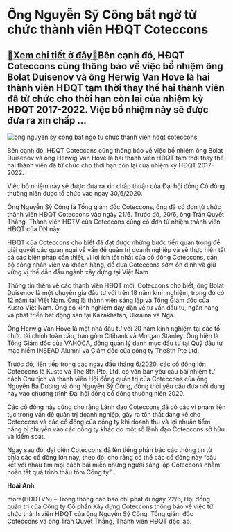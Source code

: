 Ông Nguyễn Sỹ Công bất ngờ từ chức thành viên HĐQT Coteccons
============================================================

[:gift:Xem chi tiết ở đây:gift:](https://hddtvn.com/ong-nguyen-sy-cong-bat-ngo-tu-chuc-thanh-vien-hdqt-coteccons/)Bên cạnh đó, HĐQT Coteccons cũng thông báo về việc bổ nhiệm ông Bolat Duisenov và ông Herwig Van Hove là hai thành viên HĐQT tạm thời thay thế hai thành viên đã từ chức cho thời hạn còn lại của nhiệm kỳ HĐQT 2017-2022. Việc bổ nhiệm này sẽ được đưa ra xin chấp …
----------------------------------------------------------------------------------------------------------------------------------------------------------------------------------------------------------------------------------------------------------------------





![ong nguyen sy cong bat ngo tu chuc thanh vien hdqt coteccons](https://haiquanonline.com.vn/stores/news_dataimages/hienntt/062020/12/15/3909_cotecconsdangroivaocuoctranhchapnoibokhocliet_vtoj.jpg?rt=20200622173927 "Ông Nguyễn Sỹ Công bất ngờ từ chức thành viên HĐQT Coteccons")



Bên cạnh đó, HĐQT Coteccons cũng thông báo về việc bổ nhiệm ông Bolat Duisenov và ông Herwig Van Hove là hai thành viên HĐQT tạm thời thay thế hai thành viên đã từ chức cho thời hạn còn lại của nhiệm kỳ HĐQT 2017-2022.


Việc bổ nhiệm này sẽ được đưa ra xin chấp thuận của Đại hội đồng Cổ đông thường niên được tổ chức vào ngày 30/6/2020.


Ông Nguyễn Sỹ Công là Tổng giám đốc Coteccons, ông đã có đơn từ chức thành viên HĐQT Coteccons vào ngày 21/6. Trước đó, 20/6, ông Trần Quyết Thắng, Thành viên HĐTV của Coteccons cũng có đơn từ nhiệm thành viên HĐQT của DN này.


HĐQT của Coteccons cho biết đã đạt được những bước tiến quan trọng để giải quyết các quan ngại về vấn đề quản trị doanh nghiệp và sẽ thực hiện tất cả các biện pháp cần thiết, vì lợi ích tốt nhất của cổ đông Coteccons, cán bộ công nhân viên và khách hàng, để đưa Coteccons sớm ổn định và giữ vững vị thế dẫn đầu ngành xây dựng tại Việt Nam.


Thông tin thêm về các thành viên HĐQT mới, Coteccons cho biết, ông Bolat Duisenov là một chuyên gia đầu tư với trên 18 năm kinh nghiệm, trong đó có 12 năm tại Việt Nam. Ông là thành viên sáng lập và Tổng Giám đốc của Kusto Việt Nam. Ông có kinh nghiệm dày dặn về tư vấn đầu tư, ngân hàng và phát triển bất động sản tại Kazakhstan, Ukraina và Nga.


Ông Herwig Van Hove là một nhà đầu tư với 20 năm kinh nghiệm tại các tổ chức tài chính toàn cầu, bao gồm Citibank và Morgan Stanley. Ông hiện là Tổng Giám đốc của VAHOCA, đồng quản lý danh mục đầu tư tại Quỹ đầu tư mạo hiểm INSEAD Alumni và Giám đốc của công ty The8th Pte Ltd.


Trước đó, liên tiếp trong các ngày đầu tháng 6/2020, các cổ đông lớn Coteccons là Kusto và The 8th Pte. Ltd. có văn bản yêu cầu bãi nhiệm tư cách Chủ tịch và thành viên Hội đồng quản trị của Coteccons của ông Nguyễn Bá Dương và ông Nguyễn Sỹ Công, đồng thời yêu cầu đưa nội dung này vào chương trình Đại hội đồng cổ đông thường niên 2020.


Các cổ đông này cũng cho rằng Lãnh đạo Coteccons đã có các vi phạm liên tục trong vấn đề quản trị doanh nghiệp, gây ra tổn thất đáng kể cho Coteccons và các cổ đông của công ty khi doanh thu và lợi nhuận tiềm năng bị chuyển vào các công ty khác do một số lãnh đạo Coteccons sở hữu và kiểm soát.


Ngay sau đó, đại diện Coteccons đã lên tiếng phản bác các thông tin từ phía các cổ đông lớn này, theo đó, cho rằng có thể các cổ đông này “cấu kết với nhau tìm mọi cách bãi miễn những người sáng lập Coteccons nhằm hoàn tất quá trình thâu tóm Công ty”.




**Hoài Anh**



more(HDDTVN) – Trong thông cáo báo chí phát đi ngày 22/6, Hội đồng quản trị của Công ty Cổ phần Xây dựng Coteccons thông báo về việc từ chức thành viên HĐQT của ông Nguyễn Sỹ Công, Tổng giám đốc Coteccons và ông Trần Quyết Thắng, Thành viên HĐQT độc lập.

